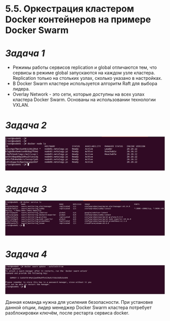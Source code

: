 # **5.5. Оркестрация кластером Docker контейнеров на примере Docker Swarm**

# *Задача 1*

- Режимы работы сервисов replication и global отличаются тем, что сервисы в режиме global запускаются на каждом узле кластера. Replication только на стольких узлах, сколько указано в настройках.
- В Docker Swarm кластере используется алгоритм Raft для выбора лидера.
- Overlay Network - это сети, которые доступны на всех узлах кластера Docker Swarm. Основаны на использовании технологии VXLAN.

# *Задача 2*

![alt text](image/task2.png "Node ls")

# *Задача 3*

![alt text](image/task3.png "Service ls")

# *Задача 4*

![alt text](image/task4.png "Autolock")

Данная команда нужна для усиления безопасности. При установке данной опции, лидер менеджер Docker Swarm кластера потребует разблокировки ключём, после рестарта сервиса docker.